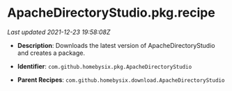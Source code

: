 # ApacheDirectoryStudio.pkg.recipe

_Last updated 2021-12-23 19:58:08Z_

- **Description**: Downloads the latest version of ApacheDirectoryStudio and creates a package.

- **Identifier**: `com.github.homebysix.pkg.ApacheDirectoryStudio`

- **Parent Recipes**: `com.github.homebysix.download.ApacheDirectoryStudio`